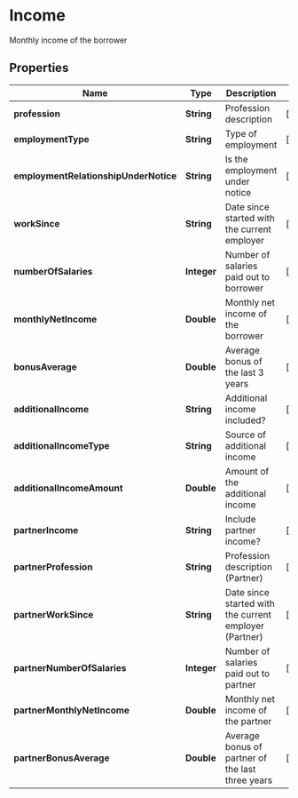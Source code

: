 

# Income

Monthly income of the borrower

## Properties

| Name | Type | Description | Notes |
|------------ | ------------- | ------------- | -------------|
|**profession** | **String** | Profession description |  [optional] |
|**employmentType** | **String** | Type of employment |  [optional] |
|**employmentRelationshipUnderNotice** | **String** | Is the employment under notice |  [optional] |
|**workSince** | **String** | Date since started with the current employer |  [optional] |
|**numberOfSalaries** | **Integer** | Number of salaries paid out to borrower |  [optional] |
|**monthlyNetIncome** | **Double** | Monthly net income of the borrower |  [optional] |
|**bonusAverage** | **Double** | Average bonus of the last 3 years |  [optional] |
|**additionalIncome** | **String** | Additional income included? |  [optional] |
|**additionalIncomeType** | **String** | Source of additional income |  [optional] |
|**additionalIncomeAmount** | **Double** | Amount of the additional income |  [optional] |
|**partnerIncome** | **String** | Include partner income? |  [optional] |
|**partnerProfession** | **String** | Profession description (Partner) |  [optional] |
|**partnerWorkSince** | **String** | Date since started with the current employer (Partner) |  [optional] |
|**partnerNumberOfSalaries** | **Integer** | Number of salaries paid out to partner |  [optional] |
|**partnerMonthlyNetIncome** | **Double** | Monthly net income of the partner |  [optional] |
|**partnerBonusAverage** | **Double** | Average bonus of partner of the last three years |  [optional] |



